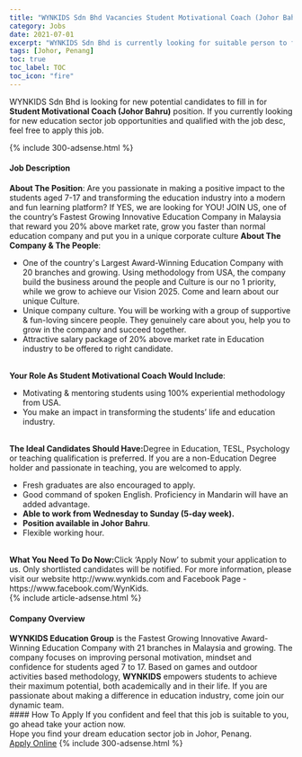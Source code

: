 ```yaml
---
title: "WYNKIDS Sdn Bhd Vacancies Student Motivational Coach (Johor Bahru)" 
category: Jobs 
date: 2021-07-01 
excerpt: "WYNKIDS Sdn Bhd is currently looking for suitable person to fill in the Student Motivational Coach (Johor Bahru) which positioned at Johor, Penang" 
tags: [Johor, Penang] 
toc: true 
toc_label: TOC 
toc_icon: "fire" 
--- 
```


<p>WYNKIDS Sdn Bhd is looking for new potential candidates to fill in for <b>Student Motivational Coach (Johor Bahru)</b> position. If you currently looking for new education sector job opportunities and qualified with the job desc, feel free to apply this job.
</p>{% include 300-adsense.html %} 
<div><div><h4>Job Description</h4></div><div><div><span><div><div><strong>About The Position</strong>:&#160;Are you passionate in making a positive impact to the students aged 7-17 and transforming the education industry into a modern and fun learning platform? If YES, we are looking for YOU!&#160;JOIN US, one of the country&#8217;s Fastest Growing Innovative Education Company in Malaysia that reward you 20% above market rate, grow you faster than normal education company and put you in a unique corporate culture&#160;<strong>About The Company &amp; The People</strong>:<ul><li>One of the country's Largest Award-Winning Education Company with 20 branches and growing. Using methodology from USA, the company build the business around the people and Culture is our no 1 priority, while we grow to achieve our Vision 2025. Come and learn about our unique Culture.</li><li>Unique company culture. You will be working with a group of supportive &amp; fun-loving sincere people. They genuinely care about you, help you to grow in the company and succeed together.</li><li>Attractive salary package of 20% above market rate in Education industry to be offered to right candidate.</li></ul><br><strong>Your Role As Student Motivational Coach Would Include</strong>:<ul><li>Motivating &amp; mentoring students using 100% experiential methodology from USA.&#160;</li><li>You make an impact in transforming the students&#8217; life and education industry.</li></ul><br><strong>The Ideal Candidates Should Have:</strong>Degree in Education, TESL, Psychology or teaching qualification is preferred. If you are a non-Education Degree holder and passionate in teaching, you are welcomed to apply.<ul><li>Fresh graduates are also encouraged to apply.</li><li>Good command of spoken English. Proficiency in Mandarin will have an added advantage.</li><li><strong>Able to work from Wednesday to Sunday (5-day week).</strong></li><li><strong>Position available in Johor Bahru</strong>.</li><li>Flexible working hour.</li></ul><br><strong>What You Need To Do Now:</strong>Click &#8216;Apply Now&#8217; to submit your application to us.&#160;Only shortlisted candidates will be notified.&#160;For more information, please visit our website http://www.wynkids.com and Facebook Page - https://www.facebook.com/WynKids.&#160;&#160;</div></div></span></div></div></div> 
{% include article-adsense.html %} 
<div><div><h4>Company Overview</h4></div><div><div><span><div><div><strong>WYNKIDS Education Group</strong> is the Fastest Growing Innovative Award-Winning Education Company with 21 branches in Malaysia and growing. The company focuses on improving personal motivation, mindset and confidence for students aged 7 to 17. Based on games and outdoor activities based methodology, <strong>WYNKIDS</strong> empowers students to achieve their maximum potential, both academically and in their life. If you are passionate about making a difference in education industry, come join our dynamic team.</div></div></span></div></div></div> 
#### How To Apply 
If you confident and feel that this job is suitable to you, go ahead take your action now. <br/> 
Hope you find your dream education sector job in Johor, Penang. <br/> 
<a href="https://www.jobstreet.com.my/en/job/student-motivational-coach-johor-bahru-4599865?jobId=jobstreet-my-job-4599865" class="btn btn--info" target="_blank" rel="nofollow noopenner">Apply Online</a> 
{% include 300-adsense.html %} 